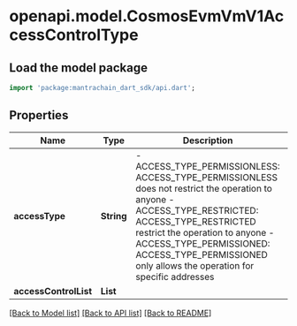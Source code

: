 # openapi.model.CosmosEvmVmV1AccessControlType

## Load the model package
```dart
import 'package:mantrachain_dart_sdk/api.dart';
```

## Properties
Name | Type | Description | Notes
------------ | ------------- | ------------- | -------------
**accessType** | **String** | - ACCESS_TYPE_PERMISSIONLESS: ACCESS_TYPE_PERMISSIONLESS does not restrict the operation to anyone  - ACCESS_TYPE_RESTRICTED: ACCESS_TYPE_RESTRICTED restrict the operation to anyone  - ACCESS_TYPE_PERMISSIONED: ACCESS_TYPE_PERMISSIONED only allows the operation for specific addresses | [optional] [default to 'ACCESS_TYPE_PERMISSIONLESS']
**accessControlList** | **List<String>** |  | [optional] [default to const []]

[[Back to Model list]](../README.md#documentation-for-models) [[Back to API list]](../README.md#documentation-for-api-endpoints) [[Back to README]](../README.md)


